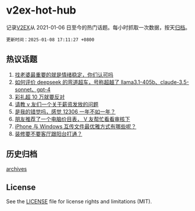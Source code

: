 # v2ex-hot-hub

 记录[V2EX](https://www.v2ex.com/)从 2021-01-06 日至今的热门话题。每小时抓取一次数据，按天[归档](archives)。

`更新时间：2025-01-08 17:11:27 +0800`

## 热议话题

1. [找老婆最重要的就是情绪稳定，你们认可吗](https://www.v2ex.com/t/1103419)
1. [如何评价 deepseek 的弯道超车，号称超越了 llama3.1-405b、claude-3.5-sonnet、gpt-4](https://www.v2ex.com/t/1103363)
1. [彩礼超 10 万就要反对](https://www.v2ex.com/t/1103301)
1. [请教 v 友们一个关于薪资发放的问题](https://www.v2ex.com/t/1103279)
1. [是我的错觉吗，感觉 12306 一年不如一年？](https://www.v2ex.com/t/1103375)
1. [朋友推荐了一个电脑价目表， V 友帮忙看看审核下](https://www.v2ex.com/t/1103379)
1. [iPhone 与 Windows 互传文件最优雅方式有哪些呢？](https://www.v2ex.com/t/1103274)
1. [装修要不要客厅跟阳台打通？](https://www.v2ex.com/t/1103391)

## 历史归档

[archives](archives)

## License

See the [LICENSE](LICENSE) file for license rights and limitations (MIT).
